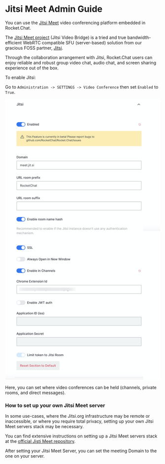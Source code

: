 # Jitsi Meet Admin Guide

You can use the [Jitsi Meet](https://jitsi.org/jitsi-meet/) video conferencing platform embedded in Rocket.Chat.

The [Jitsi Meet project](https://jitsi.org/Projects/JitsiMeet) \(Jitsi Video Bridge\) is a tried and true bandwidth-efficient WebRTC compatible SFU \(server-based\) solution from our gracious FOSS partner, [Jitsi](https://jitsi.org/).

Through the collaboration arrangement with Jitsi, Rocket.Chat users can enjoy reliable and robust group video chat, audio chat, and screen sharing experience out of the box.

To enable Jitsi:

Go to `Administration -> SETTINGS -> Video Conference` then set `Enabled` to `True`.

![](../../../.gitbook/assets/image%20%28239%29.png)

Here, you can set where video conferences can be held \(channels, private rooms, and direct messages\).

### How to set up your own Jitsi Meet server

In some use-cases, where the Jitsi.org infrastructure may be remote or inaccessible, or where you require total privacy, setting up your own Jitsi Meet servers stack may be necessary.

You can find extensive instructions on setting up a Jitsi Meet servers stack at the [official Jisti Meet repository](https://github.com/jitsi/jitsi-meet).

After setting your Jitsi Meet Server, you can set the meeting Domain to the one on your server.

## 

